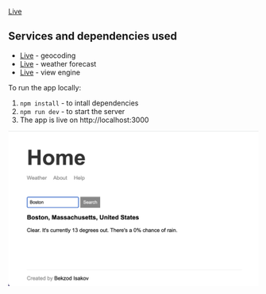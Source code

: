 [Live](https://weather-app-express-kqur.onrender.com/)

## Services and dependencies used

- [Live](https://www.mapbox.com) - geocoding
- [Live](https://https://weatherstack.com) - weather forecast
- [Live](https://www.npmjs.com/package/hbs) - view engine

To run the app locally:

1. `npm install` - to intall dependencies
2. `npm run dev` - to start the server
3. The app is live on http://localhost:3000

![App screenshot](./public/img/screenshot.png "App screenshot")
